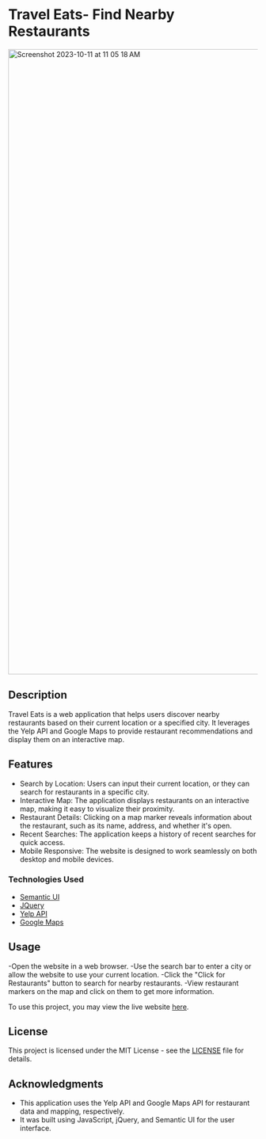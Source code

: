 # Travel Eats- Find Nearby Restaurants

<img width="1263" alt="Screenshot 2023-10-11 at 11 05 18 AM" src="https://github.com/ashoener/travel-eats/assets/145359970/541051e6-41bc-40f1-a70a-ce979dbd884d">

## Description

Travel Eats is a web application that helps users discover nearby restaurants based on their current location or a specified city. It leverages the Yelp API and Google Maps to provide restaurant recommendations and display them on an interactive map.

## Features

- Search by Location: Users can input their current location, or they can search for restaurants in a specific city.
- Interactive Map: The application displays restaurants on an interactive map, making it easy to visualize their proximity.
- Restaurant Details: Clicking on a map marker reveals information about the restaurant, such as its name, address, and whether it's open.
- Recent Searches: The application keeps a history of recent searches for quick access.
- Mobile Responsive: The website is designed to work seamlessly on both desktop and mobile devices.

### Technologies Used

- [Semantic UI](https://semantic-ui.com/)
- [JQuery](https://jquery.com/)
- [Yelp API](https://docs.developer.yelp.com/reference/v3_business_search)
- [Google Maps](https://developers.google.com/maps/documentation/javascript)

## Usage

-Open the website in a web browser.
-Use the search bar to enter a city or allow the website to use your current location.
-Click the "Click for Restaurants" button to search for nearby restaurants.
-View restaurant markers on the map and click on them to get more information.

To use this project, you may view the live website [here](https://ashoener.github.io/travel-eats/).

## License

This project is licensed under the MIT License - see the [LICENSE](https://github.com/ashoener/travel-eats/blob/main/LICENSE) file for details.

## Acknowledgments

- This application uses the Yelp API and Google Maps API for restaurant data and mapping, respectively.
- It was built using JavaScript, jQuery, and Semantic UI for the user interface.
